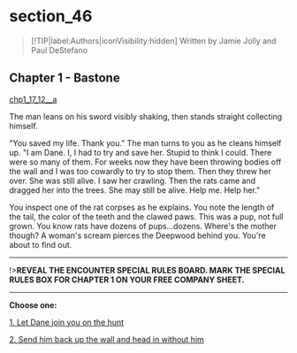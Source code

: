 
# section_46

>[!TIP|label:Authors|iconVisibility:hidden]
>Written by Jamie Jolly and Paul DeStefano

## Chapter 1 - Bastone

[chp1_17_12__a](../../decomp/app/src/main/res/raw/chp1_17_12__a.mp3 ':include :type=audio')

The man leans on his sword visibly shaking, then stands straight collecting himself.

"You saved my life. Thank you." The man turns to you as he cleans himself up. "I am Dane. I, I had to try and save her. Stupid to think I could. There were so many of them. For weeks now they have been throwing bodies off the wall and I was too cowardly to try to stop them. Then they threw her over. She was still alive. I saw her crawling. Then the rats came and dragged her into the trees. She may still be alive. Help me. Help her."

You inspect one of the rat corpses as he explains. You note the length of the tail, the color of the teeth and the clawed paws. This was a pup, not full grown. You know rats have dozens of pups…dozens. Where's the mother though? A woman's scream pierces the Deepwood behind you. You're about to find out.

---

!>**REVEAL THE ENCOUNTER SPECIAL RULES BOARD. MARK THE SPECIAL RULES BOX FOR CHAPTER 1 ON YOUR FREE COMPANY SHEET.** 

---



**Choose one:**

[1. Let Dane join you on the hunt](output/chapter1/section_51.md)

[2. Send him back up the wall and head in without him](output/chapter1/section_49.md)


